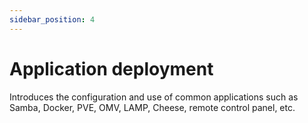 ```yaml
---
sidebar_position: 4
---
```


# Application deployment

Introduces the configuration and use of common applications such as Samba, Docker, PVE, OMV, LAMP, Cheese, remote control panel, etc.

<!-- <DocCardList /> -->

